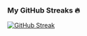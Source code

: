 ### My GitHub Streaks 🔥
[![GitHub Streak](https://streak-stats.demolab.com?user=your-username&theme=dark&hide_border=true)](https://git.io/streak-stats)
